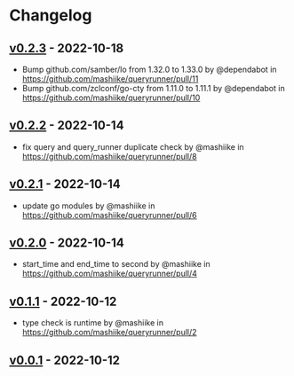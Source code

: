 # Changelog

## [v0.2.3](https://github.com/mashiike/queryrunner/compare/v0.2.2...v0.2.3) - 2022-10-18
- Bump github.com/samber/lo from 1.32.0 to 1.33.0 by @dependabot in https://github.com/mashiike/queryrunner/pull/11
- Bump github.com/zclconf/go-cty from 1.11.0 to 1.11.1 by @dependabot in https://github.com/mashiike/queryrunner/pull/10

## [v0.2.2](https://github.com/mashiike/queryrunner/compare/v0.2.1...v0.2.2) - 2022-10-14
- fix query and query_runner duplicate check by @mashiike in https://github.com/mashiike/queryrunner/pull/8

## [v0.2.1](https://github.com/mashiike/queryrunner/compare/v0.2.0...v0.2.1) - 2022-10-14
- update go modules by @mashiike in https://github.com/mashiike/queryrunner/pull/6

## [v0.2.0](https://github.com/mashiike/queryrunner/compare/v0.1.1...v0.2.0) - 2022-10-14
- start_time and end_time to second by @mashiike in https://github.com/mashiike/queryrunner/pull/4

## [v0.1.1](https://github.com/mashiike/queryrunner/compare/v0.1.0...v0.1.1) - 2022-10-12
- type check is runtime by @mashiike in https://github.com/mashiike/queryrunner/pull/2

## [v0.0.1](https://github.com/mashiike/queryrunner/commits/v0.0.1) - 2022-10-12
